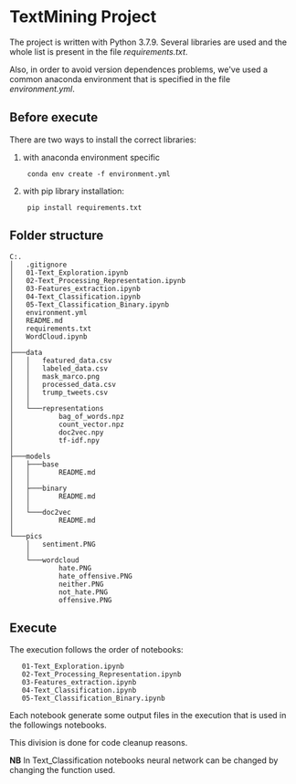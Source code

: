 # TextMining Project

The project is written with Python 3.7.9. Several libraries are used and the whole list is present in the file _requirements.txt_.

Also, in order to avoid version dependences problems, we've used a common anaconda environment that is specified in the file _environment.yml_.

## Before execute

There are two ways to install the correct libraries:

1. with anaconda environment specific

        conda env create -f environment.yml
2. with pip library installation:

        pip install requirements.txt 

## Folder structure
```
C:.
│   .gitignore
│   01-Text_Exploration.ipynb
│   02-Text_Processing_Representation.ipynb
│   03-Features_extraction.ipynb
│   04-Text_Classification.ipynb
│   05-Text_Classification_Binary.ipynb
│   environment.yml
│   README.md
│   requirements.txt
│   WordCloud.ipynb
│
├───data
│   │   featured_data.csv
│   │   labeled_data.csv
│   │   mask_marco.png
│   │   processed_data.csv
│   │   trump_tweets.csv
│   │
│   └───representations
│           bag_of_words.npz
│           count_vector.npz
│           doc2vec.npy
│           tf-idf.npy
│
├───models
│   ├───base
│   │       README.md
│   │
│   ├───binary
│   │       README.md
│   │
│   └───doc2vec
│           README.md
│
└───pics
    │   sentiment.PNG
    │
    └───wordcloud
            hate.PNG
            hate_offensive.PNG
            neither.PNG
            not_hate.PNG
            offensive.PNG
```

## Execute
The execution follows the order of notebooks:

```
   01-Text_Exploration.ipynb
   02-Text_Processing_Representation.ipynb
   03-Features_extraction.ipynb
   04-Text_Classification.ipynb
   05-Text_Classification_Binary.ipynb
```

Each notebook generate some output files in the execution that is used in the followings notebooks. 

This division is done for code cleanup reasons. 

**NB** In Text_Classification notebooks neural network can be changed by changing the function used.